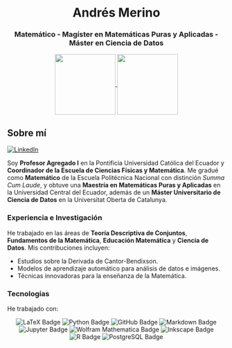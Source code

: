 <h1 align="center">Andrés Merino</h1>
<h3 align="center">Matemático - Magíster en Matemáticas Puras y Aplicadas - Máster en Ciencia de Datos</h3>

<div align='center'>
  
<a href="https://github.com/andres-merino/">
  <img height=140 align="center" src="https://github-readme-stats.vercel.app/api?username=andres-merino&hide=prs,issues&show_icons=true&title_color=fff&icon_color=79ff97&text_color=9f9f9f&bg_color=151515&rank_icon=github&card_width=380" />
</a>
<a href="https://github.com/andres-merino/">
  <img height=140 align="center" src="https://github-readme-stats.vercel.app/api/top-langs?username=andres-merino&layout=compact&langs_count=8&title_color=fff&icon_color=79ff97&text_color=9f9f9f&bg_color=151515&card_width=380" />
</a>

</div>  

## Sobre mí 

[![LinkedIn][linkedin-shield]][linkedin-url-aemt]

Soy **Profesor Agregado I** en la Pontificia Universidad Católica del Ecuador y **Coordinador de la Escuela de Ciencias Físicas y Matemática**. Me gradué como **Matemático** de la Escuela Politécnica Nacional con distinción _Summa Cum Laude_, y obtuve una **Maestría en Matemáticas Puras y Aplicadas** en la Universidad Central del Ecuador, además de un **Máster Universitario de Ciencia de Datos** en la Universitat Oberta de Catalunya.

### Experiencia e Investigación

He trabajado en las áreas de **Teoría Descriptiva de Conjuntos**, **Fundamentos de la Matemática**, **Educación Matemática** y **Ciencia de Datos**. Mis contribuciones incluyen:

- Estudios sobre la Derivada de Cantor-Bendixson.
- Modelos de aprendizaje automático para análisis de datos e imágenes.
- Técnicas innovadoras para la enseñanza de la Matemática.

### Tecnologías

He trabajado con:

<div align='center'>

![LaTeX Badge](https://img.shields.io/badge/LaTeX-008080?logo=latex&logoColor=fff&style=for-the-badge)
![Python Badge](https://img.shields.io/badge/Python-3776AB?logo=python&logoColor=fff&style=for-the-badge) 
![GitHub Badge](https://img.shields.io/badge/GitHub-181717?logo=github&logoColor=fff&style=for-the-badge)
![Markdown Badge](https://img.shields.io/badge/Markdown-000?logo=markdown&logoColor=fff&style=for-the-badge)
![Jupyter Badge](https://img.shields.io/badge/Jupyter-F37626?logo=jupyter&logoColor=fff&style=for-the-badge)
![Wolfram Mathematica Badge](https://img.shields.io/badge/Wolfram%20Mathematica-D10?logo=wolframmathematica&logoColor=fff&style=for-the-badge)
![Inkscape Badge](https://img.shields.io/badge/Inkscape-000?logo=inkscape&logoColor=fff&style=for-the-badge)
![R Badge](https://img.shields.io/badge/R-276DC3?logo=r&logoColor=fff&style=for-the-badge)
![PostgreSQL Badge](https://img.shields.io/badge/PostgreSQL-4169E1?logo=postgresql&logoColor=fff&style=for-the-badge)

</div>  


[linkedin-shield]: https://img.shields.io/badge/linkedin-%230077B5.svg?style=for-the-badge&logo=linkedin&logoColor=white
[linkedin-url-aemt]: https://www.linkedin.com/in/andrés-merino-010a9b12b/
